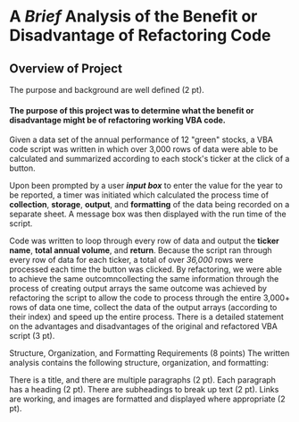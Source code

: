 # A ***Brief*** Analysis of the Benefit or Disadvantage of Refactoring Code

## Overview of Project
The purpose and background are well defined (2 pt).
#### The purpose of this project was to determine what the benefit or disadvantage might be of refactoring working VBA code.  
Given a data set of the annual performance of 12 "green" stocks, a VBA code script was written in which over 3,000 rows of data were able to be calculated and summarized according to each stock's ticker at the click of a button.  

Upon been prompted by a user ***input box*** to enter the value for the year to be reported, a timer was initiated which calculated the process time of **collection**, **storage**, **output**, and **formatting** of the data being recorded on a separate sheet.  A message box was then displayed with the run time of the script.

Code was written to loop through every row of data and output the **ticker name**, **total annual volume**, and **return**.  Because the script ran through every row of data for each ticker, a total of over *36,000* rows were processed each time the button was clicked.  By refactoring, we were able to achieve the same outcomncollecting the same information through the process of creating output arrays the same outcome was achieved by refactoring the script to allow the code to process through the entire 3,000+ rows of data one time, collect the data of the output arrays (according to their index) and speed up the entire process. 
There is a detailed statement on the advantages and disadvantages of the original and refactored VBA script (3 pt).

Structure, Organization, and Formatting Requirements (8 points)
The written analysis contains the following structure, organization, and formatting:

There is a title, and there are multiple paragraphs (2 pt).
Each paragraph has a heading (2 pt).
There are subheadings to break up text (2 pt).
Links are working, and images are formatted and displayed where appropriate (2 pt).








